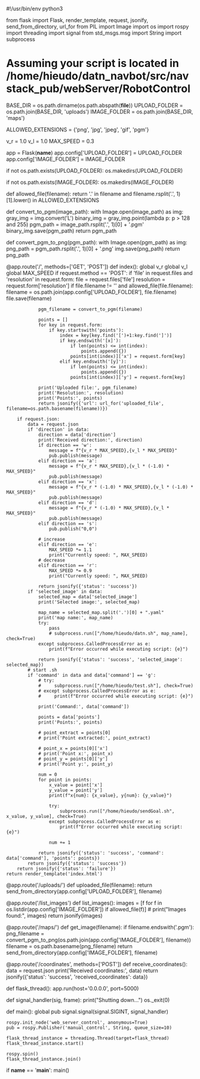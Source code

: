 #!/usr/bin/env python3

from flask import Flask, render_template, request, jsonify, send_from_directory, url_for
from PIL import Image
import os
import rospy
import threading
import signal
from std_msgs.msg import String
import subprocess

# Assuming your script is located in /home/hieudo/datn_navbot/src/navstack_pub/webServer/RobotControl
BASE_DIR = os.path.dirname(os.path.abspath(__file__))
UPLOAD_FOLDER = os.path.join(BASE_DIR, 'uploads')
IMAGE_FOLDER = os.path.join(BASE_DIR, 'maps')

ALLOWED_EXTENSIONS = {'png', 'jpg', 'jpeg', 'gif', 'pgm'}

v_r = 1.0
v_l = 1.0
MAX_SPEED = 0.3

app = Flask(__name__)
app.config['UPLOAD_FOLDER'] = UPLOAD_FOLDER
app.config['IMAGE_FOLDER'] = IMAGE_FOLDER

if not os.path.exists(UPLOAD_FOLDER):
    os.makedirs(UPLOAD_FOLDER)

if not os.path.exists(IMAGE_FOLDER):
    os.makedirs(IMAGE_FOLDER)

def allowed_file(filename):
    return '.' in filename and filename.rsplit('.', 1)[1].lower() in ALLOWED_EXTENSIONS

def convert_to_pgm(image_path):
    with Image.open(image_path) as img:
        gray_img = img.convert('L')
        binary_img = gray_img.point(lambda p: p > 128 and 255)
        pgm_path = image_path.rsplit('.', 1)[0] + '.pgm'
        binary_img.save(pgm_path)
    return pgm_path

def convert_pgm_to_png(pgm_path):
    with Image.open(pgm_path) as img:
        png_path = pgm_path.rsplit('.', 1)[0] + '.png'
        img.save(png_path)
    return png_path

@app.route('/', methods=['GET', 'POST'])
def index():
    global v_r
    global v_l 
    global MAX_SPEED
    if request.method == 'POST':
        if 'file' in request.files and 'resolution' in request.form:
            file = request.files['file']
            resolution = request.form['resolution']
            if file.filename != '' and allowed_file(file.filename):
                filename = os.path.join(app.config['UPLOAD_FOLDER'], file.filename)
                file.save(filename)
                
                pgm_filename = convert_to_pgm(filename)

                points = []
                for key in request.form:
                    if key.startswith('points'):
                        index = key[key.find('[')+1:key.find(']')]
                        if key.endswith('[x]'):
                            if len(points) <= int(index):
                                points.append({})
                            points[int(index)]['x'] = request.form[key]
                        elif key.endswith('[y]'):
                            if len(points) <= int(index):
                                points.append({})
                            points[int(index)]['y'] = request.form[key]

                print('Uploaded file:', pgm_filename)
                print('Resolution:', resolution)
                print('Points:', points)
                return jsonify({'url': url_for('uploaded_file', filename=os.path.basename(filename))})
        
        if request.json:
            data = request.json
            if 'direction' in data:
                direction = data['direction'] 
                print('Received direction:', direction)
                if direction == 'w':
                    message = f"{v_r * MAX_SPEED},{v_l * MAX_SPEED}"
                    pub.publish(message)
                elif direction == 'a':
                    message = f"{v_r * MAX_SPEED},{v_l * (-1.0) * MAX_SPEED}"
                    pub.publish(message)
                elif direction == 'x':
                    message = f"{v_r * (-1.0) * MAX_SPEED},{v_l * (-1.0) * MAX_SPEED}"
                    pub.publish(message)
                elif direction == 'd':
                    message = f"{v_r * (-1.0) * MAX_SPEED},{v_l * MAX_SPEED}"
                    pub.publish(message)
                elif direction == 's':
                    pub.publish("0,0")

                # increase    
                elif direction == 'e':
                    MAX_SPEED *= 1.1
                    print("Currently speed: ", MAX_SPEED)
                # decrease
                elif direction == 'r':
                    MAX_SPEED *= 0.9
                    print("Currently speed: ", MAX_SPEED)

                return jsonify({'status': 'success'})
            if 'selected_image' in data:
                selected_map = data['selected_image']
                print('Selected image:', selected_map)

                map_name = selected_map.split('.')[0] + ".yaml"
                print('map name:', map_name)
                try:
                    pass
                    # subprocess.run(["/home/hieudo/datn.sh", map_name], check=True)
                except subprocess.CalledProcessError as e:
                    print(f"Error occurred while executing script: {e}")
                
                return jsonify({'status': 'success', 'selected_image': selected_map})
            # start .sh
            if 'command' in data and data['command'] == 'g':
                # try:
                #     subprocess.run(["/home/hieudo/test.sh"], check=True)
                # except subprocess.CalledProcessError as e:
                #     print(f"Error occurred while executing script: {e}")

                print('Command:', data['command'])
                
                points = data['points']
                print('Points:', points)

                # point_extract = points[0]
                # print('Point extracted:', point_extract)

                # point_x = points[0]['x']
                # print('Point x:', point_x)
                # point_y = points[0]['y']
                # print('Point y:', point_y)

                num = 0
                for point in points:
                    x_value = point['x']
                    y_value = point['y']
                    print(f"x{num}: {x_value}, y{num}: {y_value}")

                    try:
                        subprocess.run(["/home/hieudo/sendGoal.sh", x_value, y_value], check=True)
                    except subprocess.CalledProcessError as e:
                        print(f"Error occurred while executing script: {e}")

                    num += 1
                
                return jsonify({'status': 'success', 'command': data['command'], 'points': points})
            return jsonify({'status': 'success'})
        return jsonify({'status': 'failure'})
    return render_template('index.html')

@app.route('/uploads/<filename>')
def uploaded_file(filename):
    return send_from_directory(app.config['UPLOAD_FOLDER'], filename)

@app.route('/list_images')
def list_images():
    images = [f for f in os.listdir(app.config['IMAGE_FOLDER']) if allowed_file(f)]
    # print("Images found:", images)
    return jsonify(images)

@app.route('/maps/<filename>')
def get_image(filename):
    if filename.endswith('.pgm'):
        png_filename = convert_pgm_to_png(os.path.join(app.config['IMAGE_FOLDER'], filename))
        filename = os.path.basename(png_filename)
    return send_from_directory(app.config['IMAGE_FOLDER'], filename)

@app.route('/coordinates', methods=['POST'])
def receive_coordinates():
    data = request.json
    print('Received coordinates:', data)
    return jsonify({'status': 'success', 'received_coordinates': data})

def flask_thread():
    app.run(host='0.0.0.0', port=5000)

def signal_handler(sig, frame):
    print("Shutting down...")
    os._exit(0)

def main():
    global pub
    signal.signal(signal.SIGINT, signal_handler)

    rospy.init_node('web_server_control', anonymous=True)
    pub = rospy.Publisher('manual_control', String, queue_size=10)

    flask_thread_instance = threading.Thread(target=flask_thread)
    flask_thread_instance.start()

    rospy.spin()
    flask_thread_instance.join()

if __name__ == '__main__':
    main()
